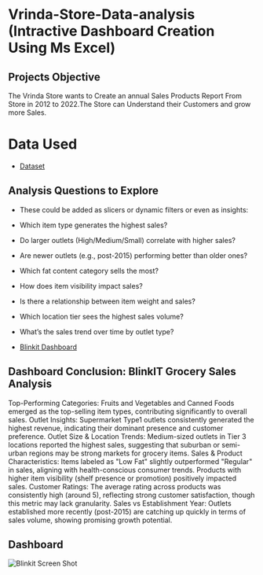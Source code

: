 # Vrinda-Store-Data-analysis (Intractive Dashboard Creation Using Ms Excel)
## Projects Objective
The Vrinda Store wants to Create an annual Sales Products Report From Store in 2012 to 2022.The Store can Understand their Customers and grow more Sales.

# Data Used
- <a href="https://github.com/vigneshsethu/Data-Analysis-PowerBi/blob/main/BlinkIT%20Grocery%20Data.xlsx"> Dataset</a>


## Analysis Questions to Explore
- These could be added as slicers or dynamic filters or even as insights:
- Which item type generates the highest sales?
- Do larger outlets (High/Medium/Small) correlate with higher sales?
- Are newer outlets (e.g., post-2015) performing better than older ones?
- Which fat content category sells the most?
- How does item visibility impact sales?
- Is there a relationship between item weight and sales?
- Which location tier sees the highest sales volume?
- What’s the sales trend over time by outlet type?

- <a href="https://github.com/vigneshsethu/Data-Analysis-PowerBi/blob/main/Blinkit%20Screen%20Shot.PNG">Blinkit Dashboard</a>

## Dashboard Conclusion: BlinkIT Grocery Sales Analysis
Top-Performing Categories:
Fruits and Vegetables and Canned Foods emerged as the top-selling item types, contributing significantly to overall sales.
Outlet Insights:
Supermarket Type1 outlets consistently generated the highest revenue, indicating their dominant presence and customer preference.
Outlet Size & Location Trends:
Medium-sized outlets in Tier 3 locations reported the highest sales, suggesting that suburban or semi-urban regions may be strong markets for grocery items.
Sales & Product Characteristics:
Items labeled as "Low Fat" slightly outperformed "Regular" in sales, aligning with health-conscious consumer trends.
Products with higher item visibility (shelf presence or promotion) positively impacted sales.
Customer Ratings:
The average rating across products was consistently high (around 5), reflecting strong customer satisfaction, though this metric may lack granularity.
Sales vs Establishment Year:
Outlets established more recently (post-2015) are catching up quickly in terms of sales volume, showing promising growth potential.

## Dashboard
![Blinkit Screen Shot](https://github.com/user-attachments/assets/b058bc6a-1937-4a30-abdc-f5c28098f81c)

